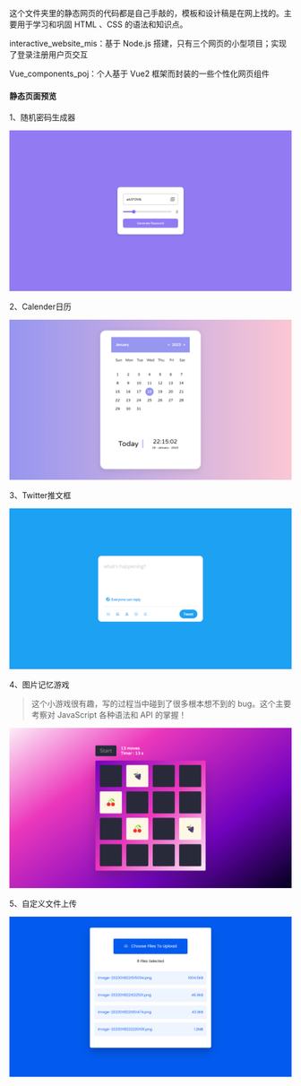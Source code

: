 这个文件夹里的静态网页的代码都是自己手敲的，模板和设计稿是在网上找的。主要用于学习和巩固 HTML 、CSS    的语法和知识点。



interactive_website_mis：基于 Node.js 搭建，只有三个网页的小型项目；实现了登录注册用户页交互



Vue_components_poj：个人基于 Vue2 框架而封装的一些个性化网页组件



#### 静态页面预览

1、随机密码生成器

![image-20230118221427639](images/image-20230118221427639.png)



2、Calender日历

![image-20230118221515094](images/image-20230118221515094.png)



3、Twitter推文框

![image-20230118221651474](images/image-20230118221651474.png)



4、图片记忆游戏

> 这个小游戏很有趣，写的过程当中碰到了很多根本想不到的 bug。这个主要考察对 JavaScript 各种语法和 API 的掌握！ 


![image-20230118222220108](images/image-20230118222220108.png)



5、自定义文件上传

![image-20230118222751162](images/image-20230118222751162.png)


